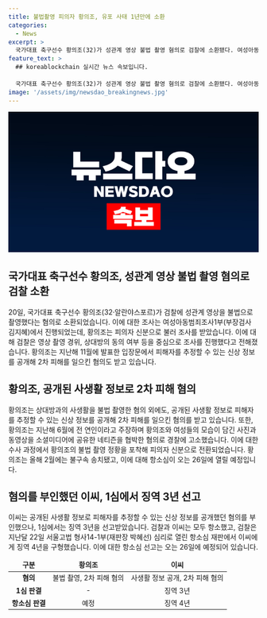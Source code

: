 ```yaml
---
title: 불법촬영 피의자 황의조, 유포 사태 1년만에 소환
categories:
  - News
excerpt: >
  국가대표 축구선수 황의조(32)가 성관계 영상 불법 촬영 혐의로 검찰에 소환됐다. 여성아동범죄조사1부는 영상 촬영 경위와 피해자 동의 여부 등을 조사 중이다. 지난해에는 연인 주장한 이모(33)씨가 황의조를 협박하고 불법 촬영을 포착해 혐의로 기소됐다. 황의조는 불법 촬영과 2차 피해를 일으킨 혐의로 수사 중이며, 관련된 형사 재판도 진행 중이다.
feature_text: >
  ## koreablockchain 실시간 뉴스 속보입니다.

  국가대표 축구선수 황의조(32)가 성관계 영상 불법 촬영 혐의로 검찰에 소환됐다. 여성아동범죄조사1부는 영상 촬영 경위와 피해자 동의 여부 등을 조사 중이다. 지난해에는 연인 주장한 이모(33)씨가 황의조를 협박하고 불법 촬영을 포착해 혐의로 기소됐다. 황의조는 불법 촬영과 2차 피해를 일으킨 혐의로 수사 중이며, 관련된 형사 재판도 진행 중이다.
image: '/assets/img/newsdao_breakingnews.jpg'
---
```


<p><img src="/assets/img/newsdao_breakingnews.jpg" alt="koreablockchain 속보" /></p>

<h2 data-ke-size="size26">국가대표 축구선수 황의조, 성관계 영상 불법 촬영 혐의로 검찰 소환</h2>

<p data-ke-size="size16">20일, 국가대표 축구선수 황의조(32‧알란야스포르)가 검찰에 성관계 영상을 불법으로 촬영했다는 혐의로 소환되었습니다. 이에 대한 조사는 여성아동범죄조사1부(부장검사 김지혜)에서 진행되었는데, 황의조는 피의자 신분으로 불러 조사를 받았습니다. 이에 대해 검찰은 영상 촬영 경위, 상대방의 동의 여부 등을 중심으로 조사를 진행했다고 전해졌습니다. 황의조는 지난해 11월에 발표한 입장문에서 피해자를 추정할 수 있는 신상 정보를 공개해 2차 피해를 일으킨 혐의도 받고 있습니다.</p>

<h2 data-ke-size="size26">황의조, 공개된 사생활 정보로 2차 피해 혐의</h2>

<p data-ke-size="size16">황의조는 상대방과의 사생활을 불법 촬영한 혐의 외에도, 공개된 사생활 정보로 피해자를 추정할 수 있는 신상 정보를 공개해 2차 피해를 일으킨 혐의를 받고 있습니다. 또한, 황의조는 지난해 6월에 전 연인이라고 주장하며 황의조와 여성들의 모습이 담긴 사진과 동영상을 소셜미디어에 공유한 네티즌을 협박한 혐의로 경찰에 고소했습니다. 이에 대한 수사 과정에서 황의조의 불법 촬영 정황을 포착해 피의자 신분으로 전환되었습니다. 황의조는 올해 2월에는 불구속 송치됐고, 이에 대해 항소심이 오는 26일에 열릴 예정입니다.</p>

<h2 data-ke-size="size26">혐의를 부인했던 이씨, 1심에서 징역 3년 선고</h2>

<p data-ke-size="size16">이씨는 공개된 사생활 정보로 피해자를 추정할 수 있는 신상 정보를 공개했던 혐의를 부인했으나, 1심에서는 징역 3년을 선고받았습니다. 검찰과 이씨는 모두 항소했고, 검찰은 지난달 22일 서울고법 형사14-1부(재판장 박혜선) 심리로 열린 항소심 재판에서 이씨에게 징역 4년을 구형했습니다. 이에 대한 항소심 선고는 오는 26일에 예정되어 있습니다.</p>

<table>
  <thead>
    <tr>
      <td style="text-align: center; height: 17px;"><b>구분</b></td>
      <td style="text-align: center; height: 17px;"><b>황의조</b></td>
      <td style="text-align: center; height: 17px;"><b>이씨</b></td>
    </tr>
  </thead>
  <tbody>
    <tr>
      <td style="text-align: center; height: 17px;"><b>혐의</b></td>
      <td style="text-align: center; height: 17px;">불법 촬영, 2차 피해 혐의</td>
      <td style="text-align: center; height: 17px;">사생활 정보 공개, 2차 피해 혐의</td>
    </tr>
    <tr>
      <td style="text-align: center; height: 17px;"><b>1심 판결</b></td>
      <td style="text-align: center; height: 17px;">-</td>
      <td style="text-align: center; height: 17px;">징역 3년</td>
    </tr>
    <tr>
      <td style="text-align: center; height: 17px;"><b>항소심 판결</b></td>
      <td style="text-align: center; height: 17px;">예정</td>
      <td style="text-align: center; height: 17px;">징역 4년</td>
    </tr>
  </tbody>
</table>

<p data-ke-size="size16"></p>

